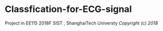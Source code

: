 # Classfication-for-ECG-signal
Project in EE115 2018F SIST , ShanghaiTech Universty
*Copyright (c) 2018*

